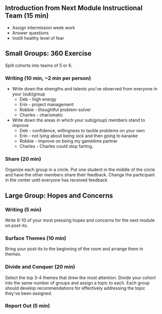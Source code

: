 ## Introduction from Next Module Instructional Team (15 min)
* Assign intermission week work
* Answer questions
* Instill healthy level of fear

## Small Groups: 360 Exercise
Split cohorts into teams of 5 or 6.  

### Writing (10 min, ~2 min per person)  
* Write down the strengths and talents you've observed from everyone in your (sub)group
  * Deb - high energy
  * Erin - project management
  * Robbie - thoughtful problem-solver
  * Charles - charismatic 
* Write down the areas in which your sub(group) members stand to improve
  * Deb - confidence, willingness to tackle problems on your own
  * Erin - not lying about being sick and then going to karaoke
  * Robbie - improve on being my gametime partner
  * Charles - Charles could stop farting.

### Share (20 min) 
Organize each group in a circle. Put one student in the middle of the circle and have the other members share their feedback. Change the participant in the center until everyone has received feedback

## Large Group: Hopes and Concerns
### Writing (5 min)
Write 6-10 of your most pressing hopes and concerns for the next module on post-its.

### Surface Themes (10 min)
Bring your post-its to the beginning of the room and arrange them in themes. 

### Divide and Conquer (20 min)
Select the top 3-4 themes that drew the most attention. Divide your cohort into the same number of groups and assign a topic to each. Each group should develop recommendations for effectively addressing the topic they've been assigned. 

### Report Out (5 min)
